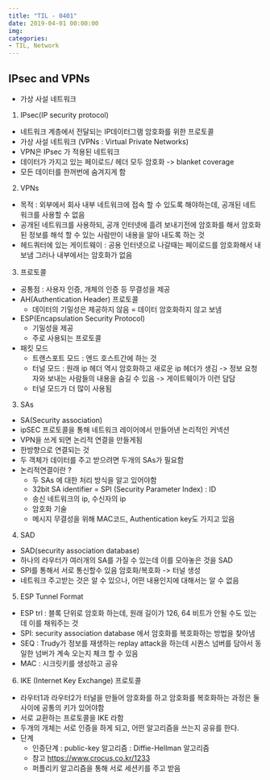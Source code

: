 ```yaml
---
title: "TIL - 0401"
date: 2019-04-01 00:00:00
img:
categories:
- TIL, Network
---
```


## IPsec and VPNs
- 가상 사설 네트워크

1. IPsec(IP security protocol)
- 네트워크 계층에서 전달되는 IP데이터그램 암호화를 위한 프로토콜
- 가상 사설 네트워크 (VPNs : Virtual Private Networks)
- VPN은 IPsec 가 적용된 네트워크
- 데이터가 가지고 있는 페이로드/ 헤더 모두 암호화 -> blanket coverage
- 모든 데이터를 한꺼번에 숨겨지게 함

2. VPNs
- 목적 : 외부에서 회사 내부 네트워크에 접속 할 수 있도록 해야하는데, 공개된 네트워크를 사용할 수 없음
- 공개된 네트워크를 사용하되, 공개 인터넷에 흘려 보내기전에 암호화를 해서 암호화된 정보를 해석 할 수 있는 사람만이 내용을 알아 내도록 하는 것
- 헤드쿼터에 있는 게이트웨이 : 공용 인터넷으로 나갈때는 페이로드를 암호화해서 내보냄 그러나 내부에서는 암호화가 없음

3. 프로토콜
- 공통점 : 사용자 인증, 개체의 인증 등 무결성을 제공
- AH(Authentication Header) 프로토콜
    - 데이터의 기밀성은 제공하지 않음 = 데이터 암호화하지 않고 보냄
- ESP(Encapsulation Security Protocol)
    - 기밀성을 제공
    - 주로 사용되는 프로토콜
- 패킷 모드
  - 트랜스포트 모드 : 엔드 호스트간에 하는 것
  - 터널 모드 : 원래 ip 헤더 역시 암호화하고 새로운 ip 헤더가 생김 -> 정보 요청자와 보내는 사람들의 내용을 숨길 수 있음 -> 게이트웨이가 이런 담담
  - 터널 모드가 더 많이 사용됨

3. SAs
- SA(Security association)
- ipSEC 프로토콜을 통해 네트워크 레이어에서 만들어낸 논리적인 커넥션
- VPN을 쓰게 되면 논리적 연결을 만들게됨
- 한방향으로 연결되는 것
- 두 객체가 데이터를 주고 받으려면 두개의 SAs가 필요함
- 논리적연결이란 ?
    - 두 SAs 에 대한 처리 방식을 알고 있어야함
    - 32bit SA identifier = SPI (Security Parameter Index) : ID
    - 송신 네트워크의 ip, 수신자의 ip
    - 암호화 기술
    - 메시지 무결성을 위해 MAC코드, Authentication key도 가지고 있음

4. SAD
- SAD(security association database)
- 하나의 라우터가 여러개의 SA를 가질 수 있는데 이를 모아놓은 것을 SAD
- SPI를 통해서 서로 통신할수 있음 암호화/복호화 -> 터널 생성
- 네트워크 주고받는 것은 알 수 있으나, 어떤 내용인지에 대해서는 알 수 없음

5. ESP Tunnel Format
- ESP trl : 블록 단위로 암호화 하는데, 원래 길이가 126, 64 비트가 안될 수도 있는데 이를 채워주는 것
- SPI: security association database 에서 암호화를 복호화하는 방법을 찾아냄
- SEQ : Trudy가 정보를 재생하는 replay attack을 하는데 시퀀스 넘버를 담아서 동일한 넘버가 계속 오는지 체크 할 수 있음
- MAC : 시크릿키를 생성하고 공유

6. IKE (Internet Key Exchange) 프로토콜
- 라우터1과 라우터2가 터널을 만들어 암호화를 하고 암호화를 복호화하는 과정은 둘 사이에 공통의 키가 있어야함
- 서로 교환하는 프로토콜을 IKE 라함
- 두개의 개체는 서로 인증을 하게 되고, 어떤 알고리즘을 쓰는지 공유를 한다.
- 단계
    - 인증단계 : public-key 알고리즘 : Diffie-Hellman 알고리즘
    - 참고 https://www.crocus.co.kr/1233
    - 퍼플리키 알고리즘을 통해 서로 세션키를 주고 받음
